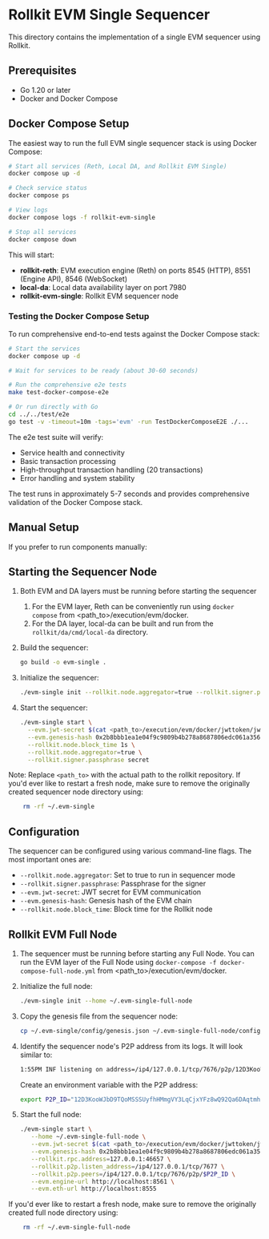 # Rollkit EVM Single Sequencer

This directory contains the implementation of a single EVM sequencer using Rollkit.

## Prerequisites

- Go 1.20 or later
- Docker and Docker Compose

## Docker Compose Setup

The easiest way to run the full EVM single sequencer stack is using Docker Compose:

```bash
# Start all services (Reth, Local DA, and Rollkit EVM Single)
docker compose up -d

# Check service status
docker compose ps

# View logs
docker compose logs -f rollkit-evm-single

# Stop all services
docker compose down
```

This will start:
- **rollkit-reth**: EVM execution engine (Reth) on ports 8545 (HTTP), 8551 (Engine API), 8546 (WebSocket)
- **local-da**: Local data availability layer on port 7980
- **rollkit-evm-single**: Rollkit EVM sequencer node

### Testing the Docker Compose Setup

To run comprehensive end-to-end tests against the Docker Compose stack:

```bash
# Start the services
docker compose up -d

# Wait for services to be ready (about 30-60 seconds)

# Run the comprehensive e2e tests
make test-docker-compose-e2e

# Or run directly with Go
cd ../../test/e2e
go test -v -timeout=10m -tags='evm' -run TestDockerComposeE2E ./...
```

The e2e test suite will verify:
- Service health and connectivity
- Basic transaction processing
- High-throughput transaction handling (20 transactions)
- Error handling and system stability

The test runs in approximately 5-7 seconds and provides comprehensive validation of the Docker Compose stack.

## Manual Setup

If you prefer to run components manually:

## Starting the Sequencer Node

1. Both EVM and DA layers must be running before starting the sequencer
   1. For the EVM layer, Reth can be conveniently run using `docker compose` from <path_to>/execution/evm/docker.
   2. For the DA layer, local-da can be built and run from the `rollkit/da/cmd/local-da` directory.

2. Build the sequencer:

    ```bash
    go build -o evm-single .
    ```

3. Initialize the sequencer:

    ```bash
    ./evm-single init --rollkit.node.aggregator=true --rollkit.signer.passphrase secret
    ```

4. Start the sequencer:

    ```bash
    ./evm-single start \
      --evm.jwt-secret $(cat <path_to>/execution/evm/docker/jwttoken/jwt.hex) \
      --evm.genesis-hash 0x2b8bbb1ea1e04f9c9809b4b278a8687806edc061a356c7dbc491930d8e922503 \
      --rollkit.node.block_time 1s \
      --rollkit.node.aggregator=true \
      --rollkit.signer.passphrase secret
    ```

Note: Replace `<path_to>` with the actual path to the rollkit repository. If you'd ever like to restart a fresh node, make sure to remove the originally created sequencer node directory using:

```bash
    rm -rf ~/.evm-single
```

## Configuration

The sequencer can be configured using various command-line flags. The most important ones are:

- `--rollkit.node.aggregator`: Set to true to run in sequencer mode
- `--rollkit.signer.passphrase`: Passphrase for the signer
- `--evm.jwt-secret`: JWT secret for EVM communication
- `--evm.genesis-hash`: Genesis hash of the EVM chain
- `--rollkit.node.block_time`: Block time for the Rollkit node

## Rollkit EVM Full Node

1. The sequencer must be running before starting any Full Node. You can run the EVM layer of the Full Node using `docker-compose -f docker-compose-full-node.yml` from <path_to>/execution/evm/docker.

2. Initialize the full node:

    ```bash
    ./evm-single init --home ~/.evm-single-full-node
    ```

3. Copy the genesis file from the sequencer node:

    ```bash
    cp ~/.evm-single/config/genesis.json ~/.evm-single-full-node/config/genesis.json
    ```

4. Identify the sequencer node's P2P address from its logs. It will look similar to:

    ```sh
    1:55PM INF listening on address=/ip4/127.0.0.1/tcp/7676/p2p/12D3KooWJ1J5W7vpHuyktcvc71iuduRgb9pguY9wKMNVVPwweWPk module=main
    ```

    Create an environment variable with the P2P address:

    ```bash
    export P2P_ID="12D3KooWJbD9TQoMSSSUyfhHMmgVY3LqCjxYFz8wQ92Qa6DAqtmh"
    ```

5. Start the full node:

    ```bash
    ./evm-single start \
       --home ~/.evm-single-full-node \
       --evm.jwt-secret $(cat <path_to>/execution/evm/docker/jwttoken/jwt.hex) \
       --evm.genesis-hash 0x2b8bbb1ea1e04f9c9809b4b278a8687806edc061a356c7dbc491930d8e922503 \
       --rollkit.rpc.address=127.0.0.1:46657 \
       --rollkit.p2p.listen_address=/ip4/127.0.0.1/tcp/7677 \
       --rollkit.p2p.peers=/ip4/127.0.0.1/tcp/7676/p2p/$P2P_ID \
       --evm.engine-url http://localhost:8561 \
       --evm.eth-url http://localhost:8555
    ```

If you'd ever like to restart a fresh node, make sure to remove the originally created full node directory using:

```bash
    rm -rf ~/.evm-single-full-node
```
